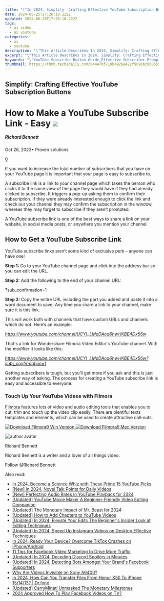```yaml
---
title: "\"In 2024, Simplify  Crafting Effective YouTube Subscription Buttons\""
date: 2024-06-25T17:26:10.222Z
updated: 2024-06-26T17:26:10.222Z
tags:
  - ai video
  - ai youtube
categories:
  - ai
  - youtube
description: "\"This Article Describes In 2024, Simplify: Crafting Effective YouTube Subscription Buttons\""
excerpt: "\"This Article Describes In 2024, Simplify: Crafting Effective YouTube Subscription Buttons\""
keywords: "\"YouTube Subscribe Button Guide,Effective Subscriber Prompts,Simplified Video Call-To-Action,Crafting Engaging Subscriptions,YouTube UI/UX Optimization,Streamline Your Subscription,Enhance Video Button Design\""
thumbnail: https://thmb.techidaily.com/04447bf719b4926e422f9096bc950555ee7a86c16477a8d9fa6304264e3f24e3.jpg
---
```


## Simplify: Crafting Effective YouTube Subscription Buttons

# How to Make a YouTube Subscribe Link - Easy ![](https://images.wondershare.com/filmora/article-images/richard-bennett.jpg)

##### Richard Bennett

 Oct 26, 2023• Proven solutions

[0](#commentsBoxSeoTemplate)

If you want to increase the total number of subscribers that you have on your YouTube page it is important that your page is easy to subscribe to.

A subscribe link is a link to your channel page which takes the person who clicks it to the same view of the page they would have if they had already clicked to subscribe. It triggers a pop-up asking them to confirm their subscription. If they were already interested enough to click the link and check out your channel they may confirm the subscription in the window, whereas they may forget to subscribe if they aren’t prompted.

A YouTube subscribe link is one of the best ways to share a link on your website, in social media posts, or anywhere you mention your channel.

## How to Get a YouTube Subscribe Link

YouTube subscribe links aren’t some kind of exclusive perk – anyone can have one!

**Step 1:** Go to your YouTube channel page and click into the address bar so you can edit the URL.

**Step 2:** Add the following to the end of your channel URL:

?sub\_confirmation=1

**Step 3:** Copy the entire URL including the part you added and paste it into a word document to save. Any time you share a link to your channel, make sure it is this link.

This will work both with channels that have custom URLs and channels which do not. Here’s an example:

_<https://www.youtube.com/channel/UCY\_LMaDAoa6hwHKBE4Dx56w>_

That's a link for Wondershare Filmora Video Editor's YouTube channel. With the modifier it looks like this:

_<https://www.youtube.com/channel/UCY\_LMaDAoa6hwHKBE4Dx56w?sub\_confirmation=1>_

Getting subscribers is tough, but you’ll get more if you ask and this is just another way of asking. The process for creating a YouTube subscribe link is easy and accessible to everyone.

### Touch Up Your YouTube Videos with Filmora

[Filmora](https://tools.techidaily.com/wondershare/filmora/download/) features lots of video and audio editing tools that enables you to cut, trim and touch up the video clip easily. There are plentiful texts templates and elements, which can be used to create attractive call-outs.

[![Download Filmora9 Win Version](https://images.wondershare.com/filmora/guide/download-btn-win.jpg) ](https://tools.techidaily.com/wondershare/filmora/download/) [![Download Filmora9 Mac Version](https://images.wondershare.com/filmora/guide/download-btn-mac.jpg) ](https://tools.techidaily.com/wondershare/filmora/download/)

![author avatar](https://images.wondershare.com/filmora/article-images/richard-bennett.jpg)

Richard Bennett

Richard Bennett is a writer and a lover of all things video.

Follow @Richard Bennett


<ins class="adsbygoogle"
     style="display:block"
     data-ad-format="autorelaxed"
     data-ad-client="ca-pub-7571918770474297"
     data-ad-slot="1223367746"></ins>



<ins class="adsbygoogle"
     style="display:block"
     data-ad-client="ca-pub-7571918770474297"
     data-ad-slot="8358498916"
     data-ad-format="auto"
     data-full-width-responsive="true"></ins>

<span class="atpl-alsoreadstyle">Also read:</span>
<div><ul>
<li><a href="https://youtube-tips.techidaily.com/24-become-a-science-whiz-with-these-prime-15-youtube-picks/"><u>In 2024, Become a Science Whiz with These Prime 15 YouTube Picks</u></a></li>
<li><a href="https://youtube-tips.techidaily.com/n-2024-novel-talk-points-for-daily-videos/"><u>[New] In 2024, Novel Talk Points for Daily Videos</u></a></li>
<li><a href="https://youtube-tips.techidaily.com/erfecting-audio-rates-in-youtube-playback-for-2024/"><u>[New] Perfecting Audio Rates in YouTube Playback for 2024</u></a></li>
<li><a href="https://youtube-tips.techidaily.com/ed-youtube-movie-maker-a-beginner-friendly-video-editing-companion/"><u>[Updated] YouTube Movie Maker  A Beginner-Friendly Video Editing Companion</u></a></li>
<li><a href="https://youtube-tips.techidaily.com/ed-the-monetary-impact-of-mr-beast-for-2024/"><u>[Updated] The Monetary Impact of Mr. Beast for 2024</u></a></li>
<li><a href="https://youtube-tips.techidaily.com/ed-how-to-add-chapters-to-youtube-videos/"><u>[Updated] How to Add Chapters to YouTube Videos</u></a></li>
<li><a href="https://youtube-tips.techidaily.com/ed-in-2024-elevate-your-edits-the-beginners-insider-look-at-editing-techniques/"><u>[Updated] In 2024, Elevate Your Edits  The Beginner's Insider Look at Editing Techniques</u></a></li>
<li><a href="https://instagram-video-files.techidaily.com/updated-in-2024-speed-up-instagram-videos-on-desktop-effective-techniques/"><u>[Updated] In 2024, Speed Up Instagram Videos on Desktop  Effective Techniques</u></a></li>
<li><a href="https://tiktok-video-files.techidaily.com/in-2024-ready-your-device-overcome-tiktok-crashes-on-iphoneandroid/"><u>In 2024, Ready Your Device? Overcome TikTok Crashes on iPhone/Android</u></a></li>
<li><a href="https://facebook-clips.techidaily.com/11-tips-for-facebook-video-marketing-to-drive-more-traffic/"><u>11 Tips for Facebook Video Marketing to Drive More Traffic</u></a></li>
<li><a href="https://discord-videos.techidaily.com/updated-in-2024-decoding-discord-spoilers-in-minutes/"><u>[Updated] In 2024, Decoding Discord Spoilers in Minutes</u></a></li>
<li><a href="https://facebook-video-content.techidaily.com/updated-in-2024-detecting-bots-amongst-your-brands-facebook-supporters/"><u>[Updated] In 2024, Detecting Bots Amongst Your Brand's Facebook Supporters</u></a></li>
<li><a href="https://extra-information.techidaily.com/why-are-videos-invisible-on-sony-a6400/"><u>Why Are Videos Invisible on Sony A6400?</u></a></li>
<li><a href="https://android-transfer.techidaily.com/in-2024-how-can-you-transfer-files-from-honor-x50-to-iphone-151413-drfone-by-drfone-transfer-from-android-transfer-from-android/"><u>In 2024, How Can You Transfer Files From Honor X50 To iPhone 15/14/13? | Dr.fone</u></a></li>
<li><a href="https://youtube-lab.techidaily.com/ed-carryminati-unmasked-the-monetary-milestones/"><u>[Updated] CarryMinati Unmasked  The Monetary Milestones</u></a></li>
<li><a href="https://facebook-video-files.techidaily.com/2024-approved-how-to-play-facebook-videos-on-tv/"><u>2024 Approved  How To Play Facebook Videos on TV?</u></a></li>
</ul></div>
